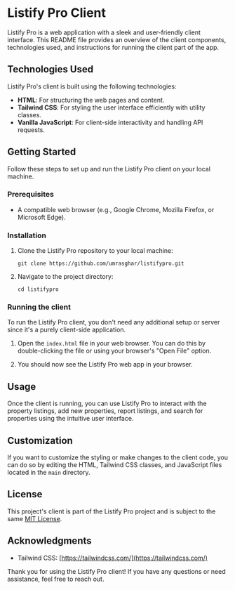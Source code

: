 # Listify Pro Client

Listify Pro is a web application with a sleek and user-friendly client interface. This README file provides an overview of the client components, technologies used, and instructions for running the client part of the app.

## Technologies Used

Listify Pro's client is built using the following technologies:

- **HTML**: For structuring the web pages and content.
- **Tailwind CSS**: For styling the user interface efficiently with utility classes.
- **Vanilla JavaScript**: For client-side interactivity and handling API requests.

## Getting Started

Follow these steps to set up and run the Listify Pro client on your local machine.

### Prerequisites

- A compatible web browser (e.g., Google Chrome, Mozilla Firefox, or Microsoft Edge).

### Installation

1. Clone the Listify Pro repository to your local machine:

   ```shell
   git clone https://github.com/umrasghar/listifypro.git
   ```

2. Navigate to the project directory:

   ```shell
   cd listifypro
   ```

### Running the client

To run the Listify Pro client, you don't need any additional setup or server since it's a purely client-side application.

1. Open the `index.html` file in your web browser. You can do this by double-clicking the file or using your browser's "Open File" option.

2. You should now see the Listify Pro web app in your browser.

## Usage

Once the client is running, you can use Listify Pro to interact with the property listings, add new properties, report listings, and search for properties using the intuitive user interface.

## Customization

If you want to customize the styling or make changes to the client code, you can do so by editing the HTML, Tailwind CSS classes, and JavaScript files located in the `main` directory.

## License

This project's client is part of the Listify Pro project and is subject to the same [MIT License](../LICENSE).

## Acknowledgments

- Tailwind CSS: [https://tailwindcss.com/](https://tailwindcss.com/)

Thank you for using the Listify Pro client! If you have any questions or need assistance, feel free to reach out.
